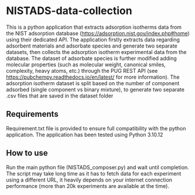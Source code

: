 # NISTADS-data-collection

This is a python application that extracts adsorption isotherms data from the NIST adsorption database (https://adsorption.nist.gov/index.php#home) using their dedicated API. The application firstly 
extracts data regarding adsorbent materials and adsorbate species and generate two separate datasets, then collects the adsorption isotherm experimental data from the database. The dataset of adsorbate species is further modified adding molecular properties (such as molecular weight, canonical smiles, complexity, heavy atoms, etc.) through the PUG REST API 
(see https://pubchempy.readthedocs.io/en/latest/ for more information). 
The adsorption isotherm dataset is split based on the number of component adsorbed (single component vs binary mixture), to generate two separate .csv files that are saved in the dataset folder

## Requirements

Requirement.txt file is provided to ensure full compatibility with the python application. The application has been tested using Python 3.10.12  

## How to use

Run the main python file (NISTADS_composer.py) and wait until completion. The script may take long time as it has to fetch data for each experiment using a different URL, it heavily depends on your internet connection performance (more than 20k experiments are available at the time).
